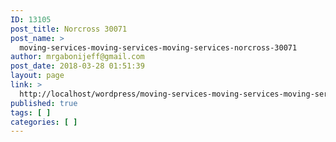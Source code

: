 ```yaml
---
ID: 13105
post_title: Norcross 30071
post_name: >
  moving-services-moving-services-moving-services-norcross-30071
author: mrgabonijeff@gmail.com
post_date: 2018-03-28 01:51:39
layout: page
link: >
  http://localhost/wordpress/moving-services-moving-services-moving-services-norcross-30071/
published: true
tags: [ ]
categories: [ ]
---
```

